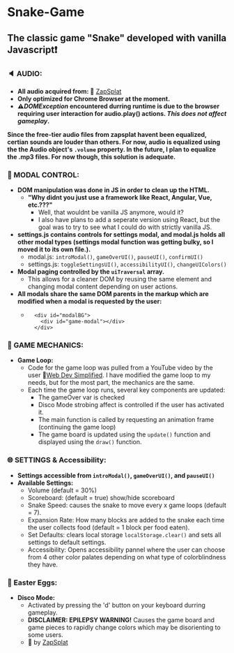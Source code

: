 # Snake-Game

## The classic game "Snake" developed with vanilla Javascript:exclamation:


### **:speaker: AUDIO:**
  - **All audio acquired from: :link:** [ZapSplat](https://www.zapsplat.com/)
  - **Only optimized for Chrome Browser at the moment.**
  - **:warning:_DOMException_ encountered durring runtime is due to the browser requiring user interaction for audio.play() actions. _This does not affect gameplay_.**

  **Since the free-tier audio files from zapsplat havent been equalized, certian sounds are louder than others. 
For now, audio is equalized using the the Audio object's `.volume` property. In the future, I plan to equalize the .mp3 files. For now though, this solution is adequate.**


### **:black_square_button: MODAL CONTROL:**

  - **DOM manipulation was done in JS in order to clean up the HTML.**
      - **"Why didnt you just use a framework like React, Angular, Vue, etc.???"**
          - Well, that wouldnt be vanilla JS anymore, would it?
          - I also have plans to add a seperate version using React, but the goal was to try to see what I could do with strictly vanilla JS.
  - **settings.js contains controls for settings modal, and modal.js holds all other modal types (settings modal function was getting bulky, so I moved it to its own file.).**
     - modal.js: `introModal()`, `gameOverUI()`, `pauseUI()`, `confirmUI()`
     - settings.js: `toggleSettingsUI()`, `accessibilityUI()`, `changeUIColors()`
  - **Modal paging controlled by the `uiTraversal` array.**
      - This allows for a cleaner DOM by reusing the same element and changing modal content depending on user actions.
  - **All modals share the same DOM parents in the markup which are modified when a modal is requested by the user:**
      - ```
          <div id="modalBG"> 
            <div id="game-modal"></div> 
          </div>
        ```
      
      
### **:space_invader: GAME MECHANICS:**

  - **Game Loop:**
      - Code for the game loop was pulled from a YouTube video by the user :link:[Web Dev Simplified](https://www.youtube.com/channel/UCFbNIlppjAuEX4znoulh0Cw). I have modified the game loop to my needs, but for the most part, the mechanics are the same.
      - Each time the game loop runs, several key components are updated:
          - The gameOver var is checked 
          - Disco Mode strobing affect is controlled if the user has activated it.
          - The main function is called by requesting an animation frame (continuing the game loop)
          - The game board is updated using the `update()` function and displayed using the `draw()` function.



### **:globe_with_meridians: SETTINGS & Accessibility:**
  - **Settings accessible from `introModal()`, `gameOverUI()`, and `pauseUI()`**
  - **Available Settings:**
      - Volume (default = 30%)
      - Scoreboard: (default = true) show/hide scoreboard
      - Snake Speed: causes the snake to move every x game loops (default = 7).
      - Expansion Rate: How many blocks are added to the snake each time the user collects food (default = 1 block per food eaten).
      - Set Defaults: clears local storage `localStorage.clear()` and sets all settings to default settings.
      - Accessibility: Opens accessibility pannel where the user can choose from 4 other color palates depending on what type of colorblindness they have.


### **:gem: Easter Eggs:**

  - **Disco Mode:**
      - Activated by pressing the 'd' button on your keyboard durring gameplay. 
      - **DISCLAIMER: EPILEPSY WARNING!** Causes the game board and game pieces to rapidly change colors which may be disorienting to some users.
      - :musical_note: by [ZapSplat](https://www.zapsplat.com/)











